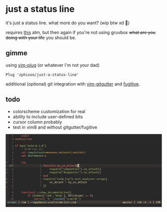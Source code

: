 # just a status line

it's just a status line. what more do you want? (wip btw xd 🤪)

requires [this](https://github.com/sainnhe/gruvbox-material/) atm, but then
again if you're not using gruvbox ~~what are you doing with your life~~ you
should be.

## gimme

using [vim-plug](https://github.com/junegunn/vim-plug) (or whatever I'm not your
dad)

```
Plug 'zphixon/just-a-status-line'
```

additional (optional) git integration with [vim-gitgutter](https://github.com/airblade/vim-gitgutter)
and [fugitive](https://github.com/tpope/vim-fugitive).

## todo

* colorscheme customization for real
* ability to include user-defined bits
* cursor column probably
* test in vim8 and without gitgutter/fugitive

![img](https://github.com/zphixon/just-a-status-line/blob/main/screenshot.png)
